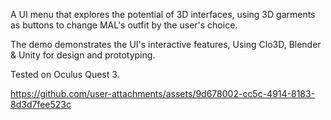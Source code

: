 A UI menu that explores the potential of 3D interfaces, using 3D garments as buttons to change MAL's outfit by the user's choice.

The demo demonstrates the UI's interactive features, Using Clo3D, Blender & Unity for design and prototyping. 

Tested on Oculus Quest 3.



https://github.com/user-attachments/assets/9d678002-cc5c-4914-8183-8d3d7fee523c


